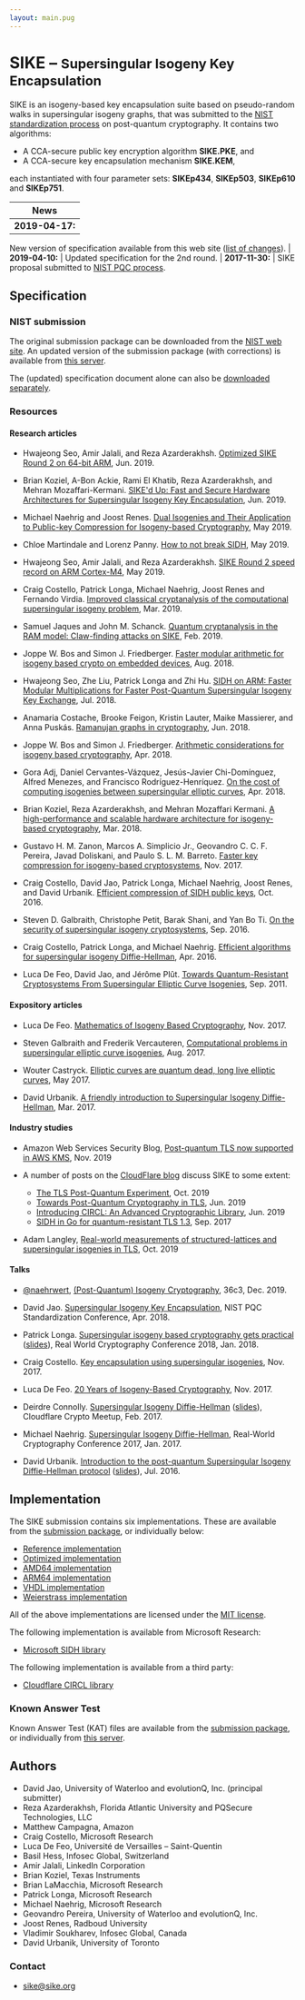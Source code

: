 ```yaml
---
layout: main.pug
---
```


# SIKE – <small>Supersingular Isogeny Key Encapsulation</small>

SIKE is an isogeny-based key encapsulation suite based on pseudo-random
walks in supersingular isogeny graphs, that was submitted to the [NIST
standardization
process](https://csrc.nist.gov/Projects/Post-Quantum-Cryptography) on
post-quantum cryptography. It contains two algorithms: 

- A CCA-secure public key encryption algorithm **SIKE.PKE**, and
- A CCA-secure key encapsulation mechanism **SIKE.KEM**,

each instantiated with four parameter sets: **SIKEp434**,
**SIKEp503**, **SIKEp610** and **SIKEp751**.

| News |
|-|
| **2019-04-17:** |
New version of specification available from this web site ([list of changes](changes.html)).
| **2019-04-10:** |
Updated specification for the 2nd round.
| **2017-11-30:** |
SIKE proposal submitted to [NIST PQC process](https://csrc.nist.gov/Projects/Post-Quantum-Cryptography).

## Specification

### NIST submission

The original submission package can be downloaded from the [NIST web
site](https://csrc.nist.gov/projects/post-quantum-cryptography/round-2-submissions).
An updated version of the submission package (with corrections) is available
from [this server](files/sike.tar.gz).

The (updated) specification document alone can also be [downloaded
separately](files/SIDH-spec.pdf).

### Resources

#### Research articles

- Hwajeong Seo, Amir Jalali, and Reza Azarderakhsh.
  [Optimized SIKE Round 2 on 64-bit ARM](https://eprint.iacr.org/2019/721), Jun. 2019.

- Brian Koziel, A-Bon Ackie, Rami El Khatib, Reza Azarderakhsh,
  and Mehran Mozaffari-Kermani.
  [ SIKE'd Up: Fast and Secure Hardware Architectures for Supersingular
Isogeny Key Encapsulation](https://eprint.iacr.org/2019/711), Jun. 2019.

- Michael Naehrig and Joost Renes.
  [Dual Isogenies and Their Application to Public-key Compression for
  Isogeny-based Cryptography](https://eprint.iacr.org/2019/499), May 2019.

- Chloe Martindale and Lorenz Panny.
  [How to not break SIDH](https://eprint.iacr.org/2019/558), May 2019.

- Hwajeong Seo, Amir Jalali, and Reza Azarderakhsh. [SIKE Round 2 speed
  record on ARM Cortex-M4](https://eprint.iacr.org/2019/535), May 2019.

- Craig Costello, Patrick Longa, Michael Naehrig, Joost Renes and
  Fernando Virdia. [Improved classical cryptanalysis of the
  computational supersingular isogeny
  problem](https://eprint.iacr.org/2019/298), Mar. 2019.

- Samuel Jaques and John M. Schanck. [Quantum cryptanalysis in the RAM
  model: Claw-finding attacks on
  SIKE](https://eprint.iacr.org/2019/103), Feb. 2019.

- Joppe W. Bos and Simon J. Friedberger.  [Faster modular arithmetic
  for isogeny based crypto on embedded
  devices](https://eprint.iacr.org/2018/792), Aug. 2018.

- Hwajeong Seo, Zhe Liu, Patrick Longa and Zhi Hu.  [SIDH on ARM: Faster
  Modular Multiplications for Faster Post-Quantum Supersingular Isogeny Key
  Exchange](https://eprint.iacr.org/2018/700), Jul. 2018.

- Anamaria Costache, Brooke Feigon, Kristin Lauter, Maike Massierer,
  and Anna Puskás. [Ramanujan graphs in
  cryptography](https://arxiv.org/abs/1806.05709), Jun. 2018.

- Joppe W. Bos and Simon J. Friedberger. [Arithmetic considerations for
  isogeny based cryptography](https://eprint.iacr.org/2018/376),
  Apr. 2018.

- Gora Adj, Daniel Cervantes-Vázquez, Jesús-Javier Chi-Domínguez,
  Alfred Menezes, and Francisco Rodríguez-Henríquez. [On the cost of
  computing isogenies between supersingular elliptic
  curves](https://eprint.iacr.org/2018/313), Apr. 2018.

- Brian Koziel, Reza Azarderakhsh, and Mehran Mozaffari Kermani. [A
  high-performance and scalable hardware architecture for
  isogeny-based
  cryptography](https://doi.org/10.1109/TC.2018.2815605), Mar. 2018.

- Gustavo H. M. Zanon, Marcos A. Simplicio Jr., Geovandro
  C. C. F. Pereira, Javad Doliskani, and Paulo
  S. L. M. Barreto. [Faster key compression for isogeny-based
  cryptosystems](https://eprint.iacr.org/2017/1143), Nov. 2017.

- Craig Costello, David Jao, Patrick Longa, Michael Naehrig, Joost
  Renes, and David Urbanik. [Efficient compression of SIDH public
  keys](https://eprint.iacr.org/2016/963), Oct. 2016.

- Steven D. Galbraith, Christophe Petit, Barak Shani, and Yan Bo Ti.
  [On the security of supersingular isogeny
  cryptosystems](https://eprint.iacr.org/2016/859), Sep. 2016.

- Craig Costello, Patrick Longa, and Michael Naehrig. [Efficient
  algorithms for supersingular isogeny
  Diffie-Hellman](https://eprint.iacr.org/2016/413), Apr. 2016.

- Luca De Feo, David Jao, and Jérôme Plût. [Towards Quantum-Resistant
  Cryptosystems From Supersingular Elliptic Curve
  Isogenies](https://eprint.iacr.org/2011/506), Sep. 2011.

#### Expository articles

- Luca De Feo. [Mathematics of Isogeny Based
  Cryptography](https://arxiv.org/abs/1711.04062), Nov. 2017.

- Steven Galbraith and Frederik Vercauteren, [Computational problems in
  supersingular elliptic curve isogenies](https://eprint.iacr.org/2017/774),
Aug. 2017.

- Wouter Castryck. [Elliptic curves are quantum dead, long live elliptic
  curves](https://www.esat.kuleuven.be/cosic/elliptic-curves-are-quantum-dead-long-live-elliptic-curves/),
May 2017.

- David Urbanik. [A friendly introduction to Supersingular Isogeny
  Diffie-Hellman](https://csclub.uwaterloo.ca/~dburbani/work/friendlysidh.pdf),
Mar. 2017.

#### Industry studies

- Amazon Web Services Security Blog, [Post-quantum TLS now supported in AWS KMS](https://aws.amazon.com/blogs/security/post-quantum-tls-now-supported-in-aws-kms/), Nov. 2019

- A number of posts on the [CloudFlare blog](https://blog.cloudflare.com/) discuss SIKE to some extent:
  - [The TLS Post-Quantum Experiment](https://blog.cloudflare.com/the-tls-post-quantum-experiment/), Oct. 2019
  - [Towards Post-Quantum Cryptography in TLS](https://blog.cloudflare.com/towards-post-quantum-cryptography-in-tls/), Jun. 2019
  - [Introducing CIRCL: An Advanced Cryptographic Library](https://blog.cloudflare.com/introducing-circl/), Jun. 2019
  - [SIDH in Go for quantum-resistant TLS 1.3](https://blog.cloudflare.com/sidh-go/), Sep. 2017

- Adam Langley, [Real-world measurements of structured-lattices and supersingular isogenies in TLS](https://www.imperialviolet.org/2019/10/30/pqsivssl.html), Oct. 2019

#### Talks

- [@naehrwert](https://twitter.com/naehrwert), [(Post-Quantum) Isogeny Cryptography](https://media.ccc.de/v/36c3-10543-post-quantum_isogeny_cryptography), 36c3, Dec. 2019.

- David Jao. [Supersingular Isogeny Key Encapsulation](files/SIKE.pdf),
  NIST PQC Standardization Conference, Apr. 2018.

- Patrick Longa. [Supersingular isogeny based cryptography gets practical](https://www.youtube.com/watch?v=31NyfrHSAcoBcM)
([slides](https://irp-cdn.multiscreensite.com/7fa75f95/files/uploaded/Supersingular%20isogeny%20based%20cryptography%20gets%20practical%20-%20RWC2018.pdf)),
Real World Cryptography Conference 2018, Jan. 2018.

- Craig Costello. [Key encapsulation using supersingular
  isogenies](https://ecc2017.cs.ru.nl/slides/ecc2017-costello.pdf), Nov. 2017.

- Luca De Feo. [20 Years of Isogeny-Based
  Cryptography](http://defeo.lu/docet/assets/slides/2017-11-14-ecc.pdf),
Nov. 2017.

- Deirdre Connolly. [Supersingular Isogeny
  Diffie-Hellman](https://www.youtube.com/watch?v=ctP24WKusX0)
([slides](https://dconnolly.github.io/talks/cloudflare-crypto-meetup-feb-2017/Crypto%20Meetup%20Feb%202017.pdf)),
Cloudflare Crypto Meetup, Feb. 2017.

- Michael Naehrig. [Supersingular Isogeny Diffie-Hellman](https://cryptosith.org/michael/data/talks/2017-01-04-SIDH-RWC17.pdf),
  Real-World Cryptography Conference 2017, Jan. 2017.

- David Urbanik. [Introduction to the post-quantum Supersingular Isogeny
  Diffie-Hellman protocol](https://www.youtube.com/watch?v=PW5Vsu57o9I)
([slides](https://csclub.uwaterloo.ca/~dburbani/work/sidh_talk_july_2016.pdf)),
Jul. 2016.

## Implementation

The SIKE submission contains six implementations. These are available
from the [submission package](files/sike.tar.gz), or individually below:

- [Reference implementation](files/reference.zip)
- [Optimized implementation](files/optimized.zip)
- [AMD64 implementation](files/x64.zip)
- [ARM64 implementation](files/arm64.zip)
- [VHDL implementation](files/vhdl.zip)
- [Weierstrass implementation](files/weierstrass.zip)

All of the above implementations are licensed under the [MIT
license](files/License.txt).

The following implementation is available from Microsoft Research:

- [Microsoft SIDH library](https://github.com/Microsoft/PQCrypto-SIDH)

The following implementation is available from a third party:

- [Cloudflare CIRCL library](https://github.com/cloudflare/circl/tree/master/dh/sidh)

### Known Answer Test

Known Answer Test (KAT) files are available from the [submission
package](files/sike.tar.gz), or individually from [this
server](files/KAT/).

## Authors

- David Jao, University of Waterloo and evolutionQ, Inc. (principal submitter)
- Reza Azarderakhsh, Florida Atlantic University and PQSecure Technologies, LLC
- Matthew Campagna, Amazon
- Craig Costello, Microsoft Research
- Luca De Feo, Université de Versailles – Saint-Quentin
- Basil Hess, Infosec Global, Switzerland
- Amir Jalali, LinkedIn Corporation
- Brian Koziel, Texas Instruments
- Brian LaMacchia, Microsoft Research
- Patrick Longa, Microsoft Research
- Michael Naehrig, Microsoft Research
- Geovandro Pereira, University of Waterloo and evolutionQ, Inc.
- Joost Renes, Radboud University
- Vladimir Soukharev, Infosec Global, Canada
- David Urbanik, University of Toronto

### Contact

- [sike@sike.org](mailto:sike@sike.org)
